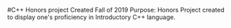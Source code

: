 #C++ Honors project
Created Fall of 2019
Purpose: Honors Project created to display one's proficiency in Introductory C++ language.

